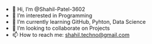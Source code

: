 - 👋 Hi, I’m @Shahil-Patel-3602
- 👀 I’m interested in Programming
- 🌱 I’m currently learning GitHub, Pyhton, Data Science
- 💞️ I’m looking to collaborate on Projects
- 📫 How to reach me: shahil.techno@gmail.com

<!---
Shahil-Patel-3602/Shahil-Patel-3602 is a ✨ special ✨ repository because its `README.md` (this file) appears on your GitHub profile.
You can click the Preview link to take a look at your changes.
--->
